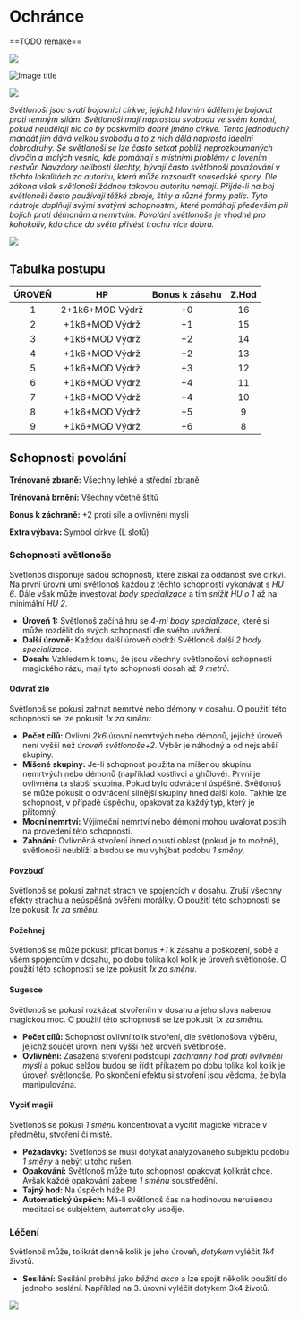 # Ochránce

 ==TODO remake==

<img src="/assets/sep_line.png"/>

![Image title](/assets/OW/classes/Lightbringer.png)

<img src="/assets/sep_line.png"/>

*Světlonoši jsou svatí bojovníci církve, jejichž hlavním údělem je bojovat proti temným silám. Světlonoši mají naprostou svobodu ve svém konání, pokud neudělají nic co by poskvrnilo dobré jméno církve. Tento jednoduchý mandát jim dává velkou svobodu a to z nich dělá naprosto ideální dobrodruhy. Se světlonoši se lze často setkat poblíž neprozkoumaných divočin a malých vesnic, kde pomáhají s místními problémy a lovením nestvůr. Navzdory nelibosti šlechty, bývají často světlonoši považování v těchto lokalitách za autoritu, která může rozsoudit sousedské spory. Dle zákona však světlonoši žádnou takovou autoritu nemají. Přijde-li na boj světlonoši často používají těžké zbroje, štíty a  různé formy palic. Tyto nástroje doplňují svými svatými schopnostmi, které pomáhají především při bojích proti démonům a nemrtvím. Povolání světlonoše je vhodné pro kohokoliv, kdo chce do světa přivést trochu více dobra.*

<img src="/assets/sep_line.png"/>

## Tabulka postupu

| ÚROVEŇ |       HP        | Bonus k zásahu | Z.Hod |
| :----: | :-------------: | :------------: | :---: |
|   1    | 2+1k6+MOD Výdrž |       +0       |  16   |
|   2    | +1k6+MOD Výdrž  |       +1       |  15   |
|   3    | +1k6+MOD Výdrž  |       +2       |  14   |
|   4    | +1k6+MOD Výdrž  |       +2       |  13   |
|   5    | +1k6+MOD Výdrž  |       +3       |  12   |
|   6    | +1k6+MOD Výdrž  |       +4       |  11   |
|   7    | +1k6+MOD Výdrž  |       +4       |  10   |
|   8    | +1k6+MOD Výdrž  |       +5       |   9   |
|   9    | +1k6+MOD Výdrž  |       +6       |   8   |

## Schopnosti povolání

**Trénované zbraně:** Všechny lehké a střední zbraně

**Trénovaná brnění:** Všechny včetně štítů

**Bonus k záchraně:** +2 proti síle a ovlivnění mysli

**Extra výbava:** Symbol církve (L slotů)

### Schopnosti světlonoše

Světlonoš disponuje sadou schopností, které získal za oddanost své církvi. Na první úrovni umí světlonoš každou z těchto schopností vykonávat s *HU 6*. Dále však může investovat *body specializace* a tím *snížit HU o 1* až na minimální *HU 2*.

- **Úroveň 1:** Světlonoš začíná hru se *4-mi body specializace*, které si může rozdělit do svých schopností dle svého uvážení.
- **Další úrovně:** Každou další úroveň obdrží Světlonoš další *2 body specializace*.
- **Dosah:** Vzhledem k tomu, že jsou všechny světlonošovi schopnosti magického rázu, mají tyto schopnosti dosah až *9 metrů*.

#### Odvrať zlo

Světlonoš se pokusí zahnat nemrtvé nebo démony v dosahu. O použití této schopnosti se lze pokusit *1x za směnu*.

- **Počet cílů:** Ovlivní *2k6* úrovní nemrtvých nebo démonů, jejichž úroveň není vyšší než *úroveň světlonoše+2*. Výběr je náhodný a od nejslabší skupiny.
- **Míšené skupiny:** Je-li schopnost použita na míšenou skupinu nemrtvých nebo démonů (například kostlivci a ghůlové). První je ovlivněna ta slabší skupina. Pokud bylo odvrácení úspěšné. Světlonoš se může pokusit o odvrácení silnější skupiny hned další kolo. Takhle lze schopnost, v případě úspěchu, opakovat za každý typ, který je přítomný.
- **Mocní nemrtví:** Výjimeční nemrtví nebo démoni mohou uvalovat postih na provedení této schopnosti.
- **Zahnání:** Ovlivněná stvoření ihned opustí oblast (pokud je to možné), světlonoši neublíží a budou se mu vyhýbat podobu *1 směny*.

#### Povzbuď

Světlonoš se pokusí zahnat strach ve spojencích v dosahu. Zruší všechny efekty strachu a neúspěšná ověření morálky. O použití této schopnosti se lze pokusit *1x za směnu*.

#### Požehnej

Světlonoš se může pokusit přidat bonus *+1* k zásahu a poškození, sobě a všem spojencům v dosahu, po dobu tolika kol kolik je úroveň světlonoše. O použití této schopnosti se lze pokusit *1x za směnu*.

#### Sugesce

Světlonoš se pokusí rozkázat stvořením v dosahu a jeho slova naberou magickou moc. O použití této schopnosti se lze pokusit *1x za směnu*.

- **Počet cílů:** Schopnost ovlivní tolik stvoření, dle světlonošova výběru, jejichž součet úrovní není vyšší než úroveň světlonoše.
- **Ovlivnění:** Zasažená stvoření podstoupí *záchranný hod proti ovlivnění mysli* a pokud selžou budou se řídit příkazem po dobu tolika kol kolik je úroveň světlonoše. Po skončení efektu si stvoření jsou vědoma, že byla manipulována.

#### Vyciť magii

Světlonoš se pokusí *1 směnu* koncentrovat a vycítit magické vibrace v předmětu, stvoření či místě.

- **Požadavky:** Světlonoš se musí dotýkat analyzovaného subjektu podobu *1 směny* a nebýt u toho rušen.
- **Opakování:** Světlonoš může tuto schopnost opakovat kolikrát chce. Avšak každé opakování zabere *1 směnu* soustředění.
- **Tajný hod:** Na úspěch háže PJ
- **Automatický úspěch:** Má-li světlonoš čas na hodinovou nerušenou meditaci se subjektem, automaticky uspěje.

### Léčení

Světlonoš může, tolikrát denně kolik je jeho úroveň, *dotykem* vyléčit *1k4* životů.

- **Sesílání:** Sesílání probíhá jako *běžná akce* a lze spojit několik použití do jednoho seslání. Například na 3. úrovni vyléčit dotykem 3k4 životů. 

<img src="/assets/sep_line.png"/>
